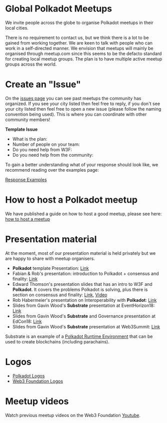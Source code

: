 # Global Polkadot Meetups
We invite people across the globe to organise Polkadot meetups in their local cities.

There is no requirement to contact us, but we think there is a lot to be gained from working together. We are keen to talk with people who can work in a self-directed manner. We envision that meetups will mainly be organised through meetup.com since this seems to be the defacto standard for creating local meetup groups. The plan is to have multiple active meetup groups across the world.

# Create an "Issue"
On the [issues page](https://github.com/w3f/Web3-collaboration/issues) you can see past meetups the community has organized. If you see your city listed then feel free to reply, if you don't see your city listed then feel free to open a new issue (please follow the naming convention being used). This is where you can coordinate with other community members!

**Template Issue**

* What is the plan:
* Number of people on your team:
* Do you need help from W3F:
* Do you need help from the community:

To gain a better understanding what of your response should look like, we recommend reading over the examples page:

[Response Examples](https://github.com/w3f/Web3-collaboration/blob/master/response-examples.md)

# How to host a Polkadot meetup
We have published a guide on how to host a good meetup, please see here: [how to host a meetup](https://github.com/w3f/Web3-collaboration/blob/master/howtohostameeup.md)

# Presentation material
At the moment, most of our presentation material is held privately but we are happy to share with meetup organisers.

* **Polkadot** template Presentation: [Link](https://docs.google.com/presentation/d/1cV_qalyxvnBkiSTamRB4D8VTekgMS84aNBby0hmRXU4/edit?usp=sharing)
* Fabian & Rob's presentation: introduction to Polkadot + consensus and finality: [Link](https://docs.google.com/presentation/d/1I0Q6jOhz-oj8yJ4-f0a1HlV1G8gVMTFjy-Ipk_Bn4h0/edit?usp=sharing)
* Edward Thomson's presentation slides that has an intro to W3F and **Polkadot**. It covers the problems Polkadot is solving, plus there is section on consensus and finality: [Link](https://docs.google.com/presentation/d/1DjusMwuHi4ubqcwbBGlidPqff7kNpMaFqGSnenrpyxI/edit?usp=sharing), [Video](https://www.video.ethz.ch/events/2018/web3.html)
* Rob Habermeier's presentation on Interoperability with **Polkadot**: [Link](https://docs.google.com/presentation/d/1wQf_4ipFRGHLxqsQjCmWWKKH-Qspn1dAA6a7P9Tk3A4/edit?usp=sharing)
* Slides from Gavin Wood's **Substrate** presentation at EventHorizon18: [Link](https://slides.com/paritytech/paritysubstrate)
* Slides from Gavin Wood's **Substrate** and Governance presentation at EdCon18: [Link](https://slides.com/paritytech/polkadot-governance)
* Slides from Gavin Wood's **Substrate** presentation at Web3Summit: [Link](https://docs.google.com/presentation/d/15gQ4-8lP3ivGnCigW_K8QiygsW2YNPETOwe2SaTllZY/edit?usp=sharing)

Substrate is an example of a [Polkadot Runtime Environment](https://github.com/w3f/Web3-wiki/wiki/Polkadot-Runtime-Environment) that can be used to create blockchains (including parachains).

# Logos
* [Polkadot Logos](https://www.dropbox.com/sh/avobfu5pi8rffwa/AABaSxSwv_Tk_z8yYvVxGq-3a?dl=0)
* [Web3 Foundation Logos](https://www.dropbox.com/sh/giezcsj8a0ygo8p/AACHbx4nwXI3KvQLQq5g5wxLa?dl=0)

# Meetup videos
Watch previous meetup videos on the Web3 Foundation [Youtube](https://www.youtube.com/channel/UClnw_bcNg4CAzF772qEtq4g). 

